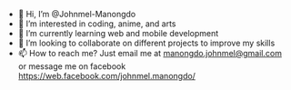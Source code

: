 - 👋 Hi, I’m @Johnmel-Manongdo
- 👀 I’m interested in coding, anime, and arts
- 🌱 I’m currently learning web and mobile development
- 💞️ I’m looking to collaborate on different projects to improve my skills
- 📫 How to reach me? Just email me at manongdo.johnmel@gmail.com or message me on facebook https://web.facebook.com/johnmel.manongdo/
